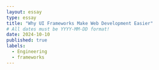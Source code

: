 ```yaml
---
layout: essay
type: essay
title: "Why UI Frameworks Make Web Development Easier"
# All dates must be YYYY-MM-DD format!
date: 2024-10-10
published: true
labels:
  - Engineering
  - frameworks
---
```








# 





